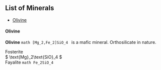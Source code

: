 ## List of Minerals

- [Olivine](####Olivine)



#### Olivine 

**Olivine** ```math [Mg_2,Fe_2]SiO_4 ``` is a mafic mineral. Orthosilicate in nature.

Fosterite  
$ \text{Mg}_2\text{SiO}_4 $  <br>
Fayalite  ```math Fe_2SiO_4  ``` <br>



